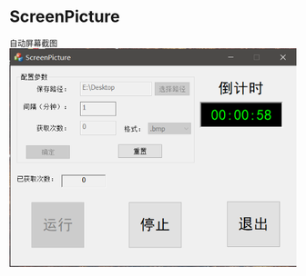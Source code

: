 ﻿# ScreenPicture
自动屏幕截图
![image](https://github.com/Zero-YC/ScreenPicture/blob/master/Image/ShowMyProject.png)
